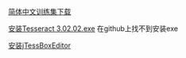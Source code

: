 

[简体中文训练集下载](https://github.com/tesseract-ocr/tessdata/blob/master/chi_sim.traineddata)

[安装Tesseract 3.02.02.exe](http://download.csdn.net/download/whatday/7740469) 在github上找不到安装exe

[安装jTessBoxEditor](https://sourceforge.net/projects/vietocr/)





